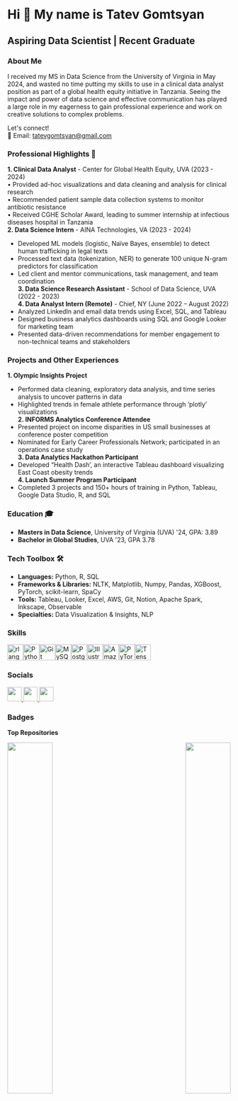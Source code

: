 Hi 👋 My name is Tatev Gomtsyan
===============================

Aspiring Data Scientist | Recent Graduate 
------------------------------------------

### About Me
I received my MS in Data Science from the University of Virginia in May 2024, and wasted no time putting my skills to use in a clinical data analyst position as part of a global health equity initiative in Tanzania. Seeing the impact and power of data science and effective communication has played a large role in my eagerness to gain professional experience and work on creative solutions to complex problems. 

Let's connect! <br />
📧 Email: tatevgomtsyan@gmail.com   

### Professional Highlights 🌟
**1. Clinical Data Analyst** - Center for Global Health Equity, UVA (2023 - 2024) <br />
•	Provided ad-hoc visualizations and data cleaning and analysis for clinical research <br />
•	Recommended patient sample data collection systems to monitor antibiotic resistance <br />
•	Received CGHE Scholar Award, leading to summer internship at infectious diseases hospital in Tanzania <br />
**2. Data Science Intern** - AINA Technologies, VA (2023 - 2024) <br />
-	Developed ML models (logistic, Naïve Bayes, ensemble) to detect human trafficking in legal texts <br />
-	Processed text data (tokenization, NER) to generate 100 unique N-gram predictors for classification <br />
-	Led client and mentor communications, task management, and team coordination <br />
**3. Data Science Research Assistant** - School of Data Science, UVA (2022 - 2023) <br />
**4. Data Analyst Intern (Remote)** - Chief, NY (June 2022 – August 2022)<br />
- Analyzed LinkedIn and email data trends using Excel, SQL, and Tableau <br />
-	Designed business analytics dashboards using SQL and Google Looker for marketing team<br />
-	Presented data-driven recommendations for member engagement to non-technical teams and stakeholders<br />

### Projects and Other Experiences
**1. Olympic Insights Project** 		<br />							          	         
-	Performed data cleaning, exploratory data analysis, and time series analysis to uncover patterns in data<br />
- Highlighted trends in female athlete performance through ‘plotly’ visualizations<br />
**2. INFORMS Analytics Conference Attendee**<br />
- Presented project on income disparities in US small businesses at conference poster competition <br />
- Nominated for Early Career Professionals Network; participated in an operations case study <br />
**3. Data Analytics Hackathon Participant**<br />
- Developed “Health Dash’, an interactive Tableau dashboard visualizing East Coast obesity trends<br />
**4. Launch Summer Program Participant**                                        <br />     
- Completed 3 projects and 150+ hours of training in Python, Tableau, Google Data Studio, R, and SQL<br />

### Education 🎓                                    	
- **Masters in Data Science**, University of Virginia (UVA) '24, GPA: 3.89
- **Bachelor in Global Studies**, UVA '23, GPA 3.78

### Tech Toolbox 🛠️ 
- **Languages:** Python, R, SQL
- **Frameworks & Libraries:** NLTK, Matplotlib, Numpy, Pandas, XGBoost, PyTorch, scikit-learn, SpaCy
- **Tools:** Tableau, Looker, Excel, AWS, Git, Notion, Apache Spark, Inkscape, Observable
- **Specialties:** Data Visualization & Insights, NLP

### Skills

<p align="left">
<a href="https://www.r-project.org/" target="_blank" rel="noreferrer"><img src="https://raw.githubusercontent.com/danielcranney/readme-generator/main/public/icons/skills/rlang-colored.svg" width="36" height="36" alt="rlang" /></a><a href="https://www.python.org/" target="_blank" rel="noreferrer"><img src="https://raw.githubusercontent.com/danielcranney/readme-generator/main/public/icons/skills/python-colored.svg" width="36" height="36" alt="Python" /></a><a href="https://git-scm.com/" target="_blank" rel="noreferrer"><img src="https://raw.githubusercontent.com/danielcranney/readme-generator/main/public/icons/skills/git-colored.svg" width="36" height="36" alt="Git" /></a><a href="https://www.mysql.com/" target="_blank" rel="noreferrer"><img src="https://raw.githubusercontent.com/danielcranney/readme-generator/main/public/icons/skills/mysql-colored.svg" width="36" height="36" alt="MySQL" /></a><a href="https://www.postgresql.org/" target="_blank" rel="noreferrer"><img src="https://raw.githubusercontent.com/danielcranney/readme-generator/main/public/icons/skills/postgresql-colored.svg" width="36" height="36" alt="PostgreSQL" /></a><a href="https://www.adobe.com/uk/products/illustrator.html" target="_blank" rel="noreferrer"><img src="https://raw.githubusercontent.com/danielcranney/readme-generator/main/public/icons/skills/illustrator-colored.svg" width="36" height="36" alt="Illustrator" /></a><a href="https://aws.amazon.com" target="_blank" rel="noreferrer"><img src="https://raw.githubusercontent.com/danielcranney/readme-generator/main/public/icons/skills/aws-colored.svg" width="36" height="36" alt="Amazon Web Services" /></a><a href="https://pytorch.org/" target="_blank" rel="noreferrer"><img src="https://raw.githubusercontent.com/danielcranney/readme-generator/main/public/icons/skills/pytorch-colored.svg" width="36" height="36" alt="PyTorch" /></a><a href="https://www.tensorflow.org/" target="_blank" rel="noreferrer"><img src="https://raw.githubusercontent.com/danielcranney/readme-generator/main/public/icons/skills/tensorflow-colored.svg" width="36" height="36" alt="TensorFlow" /></a>
</p>

### Socials

<p align="left"> <a href="https://www.github.com/tatevmane" target="_blank" rel="noreferrer"> <picture> <source media="(prefers-color-scheme: dark)" srcset="https://raw.githubusercontent.com/danielcranney/readme-generator/main/public/icons/socials/github-dark.svg" /> <source media="(prefers-color-scheme: light)" srcset="https://raw.githubusercontent.com/danielcranney/readme-generator/main/public/icons/socials/github.svg" /> <img src="https://raw.githubusercontent.com/danielcranney/readme-generator/main/public/icons/socials/github.svg" width="32" height="32" /> </picture> </a> <a href="https://www.linkedin.com/in/tatev-g-a2b72413a/" target="_blank" rel="noreferrer"> <picture> <source media="(prefers-color-scheme: dark)" srcset="https://raw.githubusercontent.com/danielcranney/readme-generator/main/public/icons/socials/linkedin-dark.svg" /> <source media="(prefers-color-scheme: light)" srcset="https://raw.githubusercontent.com/danielcranney/readme-generator/main/public/icons/socials/linkedin.svg" /> <img src="https://raw.githubusercontent.com/danielcranney/readme-generator/main/public/icons/socials/linkedin.svg" width="32" height="32" /> </picture> </a> <a href="http://www.medium.com/@tatevdoesdata" target="_blank" rel="noreferrer"> <picture> <source media="(prefers-color-scheme: dark)" srcset="https://raw.githubusercontent.com/danielcranney/readme-generator/main/public/icons/socials/medium-dark.svg" /> <source media="(prefers-color-scheme: light)" srcset="https://raw.githubusercontent.com/danielcranney/readme-generator/main/public/icons/socials/medium.svg" /> <img src="https://raw.githubusercontent.com/danielcranney/readme-generator/main/public/icons/socials/medium.svg" width="32" height="32" /> </picture> </a></p> 

### Badges

<b>Top Repositories</b>

<div width="100%" align="center"><a href="https://github.com/tatevmane/Olympics" align="left"><img align="left" width="45%" src="https://github-readme-stats.vercel.app/api/pin/?username=tatevmane&repo=Olympics&title_color=0891b2&text_color=ffffff&icon_color=0891b2&bg_color=1c1917&hide_border=true&locale=en" /></a><a href="https://github.com/tatevmane/Health-Dash" align="right"><img align="right" width="45%" src="https://github-readme-stats.vercel.app/api/pin/?username=tatevmane&repo=Health-Dash&title_color=0891b2&text_color=ffffff&icon_color=0891b2&bg_color=1c1917&hide_border=true&locale=en" /></a></div><br /><br /><br /><br /><br /><br /><br />
